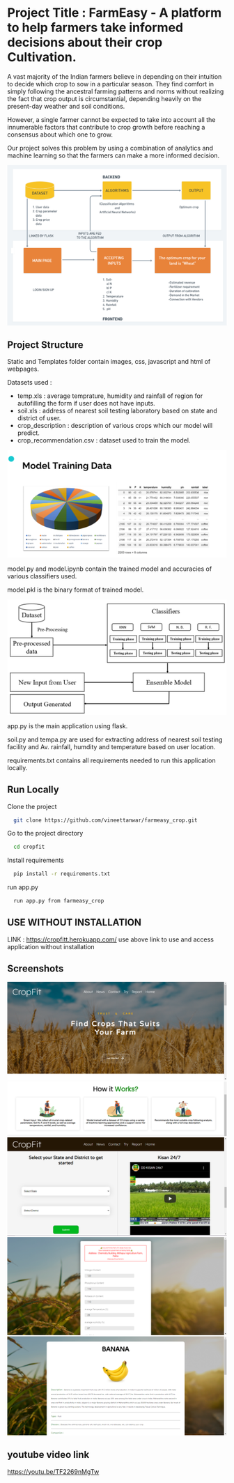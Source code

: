
# Project Title : FarmEasy - A platform to help farmers take informed decisions about their crop Cultivation.

 A vast majority of the Indian farmers believe in depending on their intuition to decide which crop to sow in a particular season. They find comfort in simply following the ancestral farming patterns and norms without realizing the fact that crop output is circumstantial, depending heavily on the present-day weather and soil conditions. 

 However, a single farmer cannot be expected to take into account all the innumerable factors that contribute to crop growth before reaching a consensus about which one to grow. 

 Our project solves this problem by using a combination of analytics and machine learning so that the farmers can make a more informed decision.

![architecture](assets/architecture.png)




## Project Structure
Static and Templates folder contain images, css, javascript and html of webpages.

Datasets used :
- temp.xls : average temprature, humidity and rainfall of region for autofilling the form if user does not have inputs.
- soil.xls : address of nearest soil testing laboratory based on state and district of user.
- crop_description : description of various crops which our model will predict.
- crop_recommendation.csv : dataset used to train the model.

![architecture](assets/data.PNG)

model.py and model.ipynb contain the trained model and accuracies of various classifiers used.

model.pkl is the binary format of trained model.


![architecture](assets/backend.png)


app.py is the main application using flask.

soil.py and tempa.py are used for extracting address of nearest soil testing facility and Av. rainfall, humdity and temperature based on user location. 

requirements.txt contains all requirements needed to run this application locally.





## Run Locally

Clone the project

```bash
  git clone https://github.com/vineettanwar/farmeasy_crop.git
```

Go to the project directory

```bash
  cd cropfit
```

Install requirements

```bash
  pip install -r requirements.txt
```

run app.py 

```bash
  run app.py from farmeasy_crop
```

## USE WITHOUT INSTALLATION
 LINK : https://cropfitt.herokuapp.com/
 use above link to use and access application without installation 


## Screenshots
![architecture](assets/home1.PNG)
![architecture](assets/works.png)
![architecture](assets/home2.PNG)
![architecture](assets/form1.png)
![architecture](assets/output1.png)


## youtube video link
https://youtu.be/TF2269nMgTw
